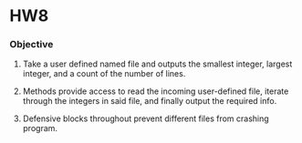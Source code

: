# HW8

### Objective
 
 1. Take a user defined named file and outputs the smallest integer, largest integer, and a count of the number of lines.
 
 2. Methods provide access to read the incoming user-defined file, iterate through the integers in said file, and finally output the required info.
 
 3. Defensive blocks throughout prevent different files from crashing program.
